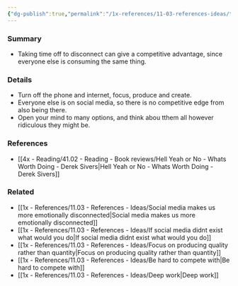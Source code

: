 ```yaml
---
{"dg-publish":true,"permalink":"/1x-references/11-03-references-ideas/there-is-no-competitive-advantage-from-consuming-what-everyone-else-is-consuming/","title":"There is no competitive advantage from consuming what everyone else is consuming","dgShowBacklinks":false}
---
```



### Summary
- Taking time off to disconnect can give a competitive advantage, since everyone else is consuming the same thing.

### Details
- Turn off the phone and internet, focus, produce and create.
- Everyone else is on social media, so there is no competitive edge from also being there.
- Open your mind to many options, and think abou tthem all however ridiculous they might be.

### References
- [[4x - Reading/41.02 - Reading - Book reviews/Hell Yeah or No - Whats Worth Doing - Derek Sivers\|Hell Yeah or No - Whats Worth Doing - Derek Sivers]]

### Related
- [[1x - References/11.03 - References - Ideas/Social media makes us more emotionally disconnected\|Social media makes us more emotionally disconnected]]
- [[1x - References/11.03 - References - Ideas/If social media didnt exist what would you do\|If social media didnt exist what would you do]]
- [[1x - References/11.03 - References - Ideas/Focus on producing quality rather than quantity\|Focus on producing quality rather than quantity]]
- [[1x - References/11.03 - References - Ideas/Be hard to compete with\|Be hard to compete with]]
- [[1x - References/11.03 - References - Ideas/Deep work\|Deep work]]
